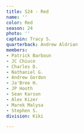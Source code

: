 ```yaml
---
title: S24 - Red
name: ''
color: Red
season: 24
photo: ''
captain: Tracy S.
quarterback: Andrew Aldrian
members:
- Patrick Barboun
- JC Chiuco
- Charles D.
- Nathaniel G.
- Andrew Gordon
- Ja'Bree H.
- JP Hooth
- Sean Karson
- Alex Kizer
- Marek Malysa
- Stephen S.
division: Kiki

---
```

